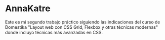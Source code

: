 # AnnaKatre
Este es mi segundo trabajo práctico siguiendo las indicaciones del curso de Domestika "Layout web con CSS Grid, Flexbox y otras técnicas modernas" donde incluyo técnicas más avanzadas en CSS.  
